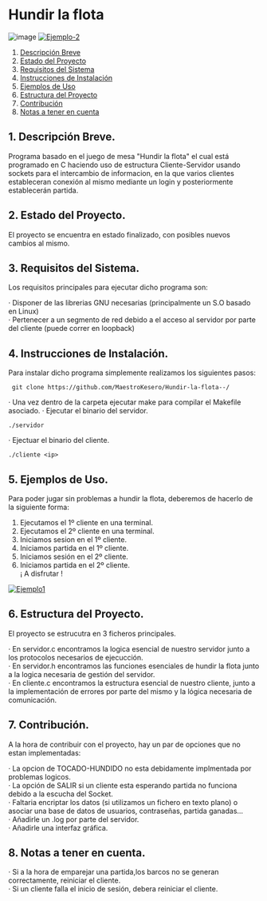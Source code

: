 # Hundir la flota 
![image](https://github.com/MaestroKesero/Hundir-la-flota/assets/90833008/ca7b2583-93f4-4a23-a7e7-6c84797cac92)
<a href="https://ibb.co/zVv6KnF"><img src="https://i.ibb.co/r2rdn73/Ejemplo-2.png" alt="Ejemplo-2" border="0"></a>

1. [Descripción Breve](#1-descripción-breve)
2. [Estado del Proyecto](#2-estado-del-proyecto)
3. [Requisitos del Sistema](#3-requisitos-del-sistema)
4. [Instrucciones de Instalación](#4-instrucciones-de-instalación)
5. [Ejemplos de Uso](#5-ejemplos-de-uso)
6. [Estructura del Proyecto](#6-estructura-del-proyecto)
7. [Contribución](#7-contribución)
8. [Notas a tener en cuenta](#8-notas-a-tener-en-cuenta)


## 1. Descripción Breve.

Programa basado en el juego de mesa "Hundir la flota" el cual está programado en C haciendo uso de estructura Cliente-Servidor usando sockets
para el intercambio de informacion, en la que varios clientes estableceran conexión al mismo mediante un login y posteriormente establecerán
 partida.



## 2. Estado del Proyecto.

El proyecto se encuentra en estado finalizado, con posibles nuevos cambios al mismo.



## 3. Requisitos del Sistema.

Los requisitos principales para ejecutar dicho programa son:

&middot; Disponer de las librerias GNU necesarias (principalmente un S.O basado en Linux)  
&middot; Pertenecer a un segmento de red debido a el acceso al servidor por parte del cliente (puede correr en loopback)  



## 4. Instrucciones de Instalación.

Para instalar dicho programa simplemente realizamos los siguientes pasos:

     git clone https://github.com/MaestroKesero/Hundir-la-flota--/  
     
 &middot; Una vez dentro de la carpeta ejecutar make para compilar el Makefile asociado. 
 &middot; Ejecutar el binario del servidor.
 
    ./servidor   
&middot; Ejectuar el binario del cliente.

    ./cliente <ip>  


## 5. Ejemplos de Uso.

Para poder jugar sin problemas a hundir la flota, deberemos de hacerlo de la siguiente forma:

1. Ejecutamos el 1º cliente en una terminal.<br>
2. Ejecutamos el 2º cliente en una terminal.<br>
3. Iniciamos sesion en el 1º cliente.<br>
4. Iniciamos partida en el 1º cliente.<br>
5. Iniciamos sesión en el 2º cliente.<br>
6. Iniciamos partida en el 2º cliente.<br>
¡ A disfrutar !<br>

<a href="https://ibb.co/4spqcrT"><img src="https://i.ibb.co/KNWPYvq/Ejemplo1.png" alt="Ejemplo1" border="0"></a>


## 6. Estructura del Proyecto.

El proyecto se estrucutra en 3 ficheros principales.
    
&middot; En servidor.c encontramos la logica esencial de nuestro servidor junto a los protocolos necesarios de ejecucción.<br>
&middot; En servidor.h encontramos las funciones esenciales de hundir la flota junto a la logica necesaria de gestión del servidor.<br>
&middot; En cliente.c encontramos la estructura esencial de nuestro cliente, junto a la implementación de errores por parte del mismo y la lógica necesaria de comunicación.<br>


## 7. Contribución.

A la hora de contribuir con el proyecto, hay un par de opciones que no estan implementadas:

&middot; La opcion de TOCADO-HUNDIDO no esta debidamente implmentada por problemas logicos.<br>
&middot; La opción de SALIR si un cliente esta esperando partida no funciona debido a la escucha del Socket.<br>
&middot; Faltaria encriptar los datos (si utilizamos un fichero en texto plano) o asociar una base de datos de usuarios, contraseñas, partida ganadas...<br>
&middot; Añadirle un .log por parte del servidor.<br>
&middot; Añadirle una interfaz gráfica.<br>


## 8. Notas a tener en cuenta.

&middot; Si a la hora de emparejar una partida,los barcos no se generan correctamente, reiniciar el cliente.<br>
&middot; Si un cliente falla el inicio de sesión, debera reiniciar el cliente.<br>
